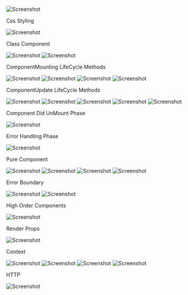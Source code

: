  ![Screenshot](index_as_key.png)

 Css Styling

 ![Screenshot](css_styling.png)

  Class Component

  ![Screenshot](lifecycle_of_class_components_part1.png)
  ![Screenshot](lifecycle_of_class_components_part2.png)

  ComponentMounting LifeCycle Methods

  ![Screenshot](constructor.png)
  ![Screenshot](getdervivedstatefromprops.png)
  ![Screenshot](render.png)
  ![Screenshot](componentdidmount.png)

  ComponentUpdate LifeCycle Methods

  ![Screenshot](update_getderivedstatefromprops.png)
  ![Screenshot](shouldcomponentupdate.png)
  ![Screenshot](update_render.png)
  ![Screenshot](getsnapshotbeforeupdate.png)
  ![Screenshot](update_componentdidmount.png)

  Component Did UnMount Phase

  ![Screenshot](componentdidunmount.png)

  Error Handling Phase

  ![Screenshot](error_handling.png)

  Pure Component

  ![Screenshot](difference_pure_vs_regular_comp.png)
  ![Screenshot](shallow_comparision.png)
  ![Screenshot](pure_component.png)
  ![Screenshot](purecomponent_summary.png)

  Error Boundary

  ![Screenshot](error_boundary.png)
  ![Screenshot](error_boundary_summary.png)

  High Order Components

  ![Screenshot](high_order_function_2.png)

  Render Props

  ![Screenshot](render_props.png)

  Context

  ![Screenshot](context.png)
  ![Screenshot](context_diag.png)
  ![Screenshot](context_steps.png)
  ![Screenshot](multiple_context.png)

  HTTP

  ![Screenshot](http.png)